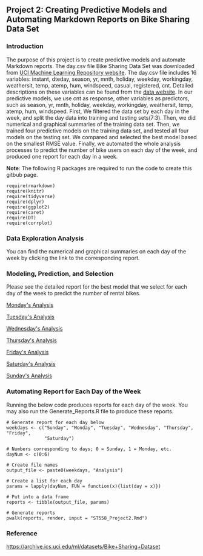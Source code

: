 ## Project 2: Creating Predictive Models and Automating Markdown Reports on Bike Sharing Data Set      

### Introduction        

The purpose of this project is to create predictive models and automate Markdown reports. The day.csv file Bike Sharing Data Set was downloaded from [UCI Machine Learning Repository website](https://archive.ics.uci.edu/ml/datasets/Bike+Sharing+Dataset). The day.csv file includes 16 variables: instant, dteday, season, yr, mnth, holiday, weekday, workingday, weathersit, temp, atemp, hum, windspeed, casual, registered, cnt. Detailed descriptions on these variables can be found from the [data website](https://archive.ics.uci.edu/ml/datasets/Bike+Sharing+Dataset). In our predictive models, we use cnt as response, other variables as predictors, such as season, yr, mnth, holiday, weekday, workingday, weathersit, temp, atemp, hum, windspeed. First, We filtered the data set by each day in the week, and split the day data into training and testing sets(7:3). Then, we did numerical and graphical summaries of the training data set. Then, we trained four predictive models on the training data set, and tested all four models on the testing set. We compared and selected the best model based on the smallest RMSE value. Finally, we automated the whole analysis processes to predict the number of bike users on each day of the week, and produced one report for each day in a week.                
     
**Note**: The following R packages are required to run the code to create this gitbub page.      

```{r}
require(rmarkdown)
require(knitr)
require(tidyverse)
require(dplyr)
require(ggplot2)
require(caret)
require(DT)
require(corrplot)
```          

### Data Exploration Analysis        

You can find the numerical and graphical summaries on each day of the week by clicking the link to the corresponding report.   

### Modeling, Prediction, and Selection    

Please see the detailed report for the best model that we select for each day of the week to predict the number of rental bikes.    

[Monday's Analysis](MondayAnalysis.md)     

[Tuesday's Analysis](TuesdayAnalysis.md)     

[Wednesday's Analysis](WednesdayAnalysis.md)     

[Thursday's Analysis](ThursdayAnalysis.md)      

[Friday's Analysis](FridayAnalysis.md)     

[Saturday's Analysis](SaturdayAnalysis.md)     

[Sunday's Analysis](SundayAnalysis.md)         

### Automating Report for Each Day of the Week

Running the below code produces reports for each day of the week. You may also run the Generate_Reports.R file to produce these reports.

```{r}
# Generate report for each day below
weekdays <- c("Sunday", "Monday", "Tuesday", "Wednesday", "Thursday", "Friday",
              "Saturday")

# Numbers corresponding to days; 0 = Sunday, 1 = Monday, etc.
dayNum <- c(0:6)

# Create file names
output_file <- paste0(weekdays, "Analysis")

# Create a list for each day
params = lapply(dayNum, FUN = function(x){list(day = x)})

# Put into a data frame
reports <- tibble(output_file, params)

# Generate reports
pwalk(reports, render, input = "ST558_Project2.Rmd")
```

### Reference    

https://archive.ics.uci.edu/ml/datasets/Bike+Sharing+Dataset
